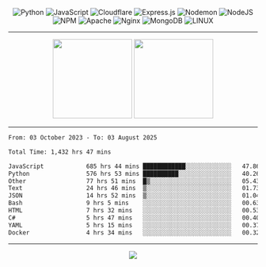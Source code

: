 <div align="center">
  
![Python](https://img.shields.io/badge/python-3670A0?style=for-the-badge&logo=python&logoColor=ffdd54) ![JavaScript](https://img.shields.io/badge/javascript-%23323330.svg?style=for-the-badge&logo=javascript&logoColor=%23F7DF1E) ![Cloudflare](https://img.shields.io/badge/Cloudflare-F38020?style=for-the-badge&logo=Cloudflare&logoColor=white) ![Express.js](https://img.shields.io/badge/express.js-%23404d59.svg?style=for-the-badge&logo=express&logoColor=%2361DAFB) ![Nodemon](https://img.shields.io/badge/NODEMON-%23323330.svg?style=for-the-badge&logo=nodemon&logoColor=%BBDEAD) ![NodeJS](https://img.shields.io/badge/node.js-6DA55F?style=for-the-badge&logo=node.js&logoColor=white) ![NPM](https://img.shields.io/badge/NPM-%23CB3837.svg?style=for-the-badge&logo=npm&logoColor=white) ![Apache](https://img.shields.io/badge/apache-%23D42029.svg?style=for-the-badge&logo=apache&logoColor=white) ![Nginx](https://img.shields.io/badge/nginx-%23009639.svg?style=for-the-badge&logo=nginx&logoColor=white) ![MongoDB](https://img.shields.io/badge/MongoDB-%234ea94b.svg?style=for-the-badge&logo=mongodb&logoColor=white) ![LINUX](https://img.shields.io/badge/Linux-FCC624?style=for-the-badge&logo=linux&logoColor=black)

---


<img src="https://github-readme-streak-stats.herokuapp.com/?user=anotherrandomonline&theme=react" height="160"/>
  
<img src="https://github-readme-stats.vercel.app/api?username=anotherrandomonline&show_icons=true&include_all_commits=true&theme=react" height="160"/>
</div>

---

<!--START_SECTION:waka-->

```txt
From: 03 October 2023 - To: 03 August 2025

Total Time: 1,432 hrs 47 mins

JavaScript            685 hrs 44 mins ████████████░░░░░░░░░░░░░   47.86 %
Python                576 hrs 53 mins ██████████░░░░░░░░░░░░░░░   40.26 %
Other                 77 hrs 51 mins  █▒░░░░░░░░░░░░░░░░░░░░░░░   05.43 %
Text                  24 hrs 46 mins  ▒░░░░░░░░░░░░░░░░░░░░░░░░   01.73 %
JSON                  14 hrs 52 mins  ▒░░░░░░░░░░░░░░░░░░░░░░░░   01.04 %
Bash                  9 hrs 5 mins    ░░░░░░░░░░░░░░░░░░░░░░░░░   00.63 %
HTML                  7 hrs 32 mins   ░░░░░░░░░░░░░░░░░░░░░░░░░   00.53 %
C#                    5 hrs 47 mins   ░░░░░░░░░░░░░░░░░░░░░░░░░   00.40 %
YAML                  5 hrs 15 mins   ░░░░░░░░░░░░░░░░░░░░░░░░░   00.37 %
Docker                4 hrs 34 mins   ░░░░░░░░░░░░░░░░░░░░░░░░░   00.32 %
```

<!--END_SECTION:waka-->

---

<div align="center">
  
![](https://github-profile-trophy.vercel.app/?username=anotherrandomonline&theme=darkhub&no-frame=true&no-bg=true&margin-w=4)

</div>
